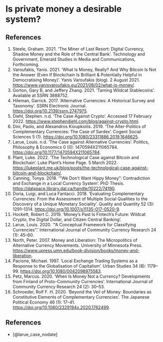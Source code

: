 # Is private money a desirable system?

## References
1. Steele, Graham. 2021. ‘The Miner of Last Resort: Digital Currency, Shadow Money and the Role of the Central Bank’. Technology and Government, Emerald Studies in Media and Communications, Forthcoming.
1. Varoufakis, Yanis. 2021. ‘What Is Money, Really? And Why Bitcoin Is Not the Answer (Even If Blockchain Is Brilliant & Potentially Helpful in Democratising Money)’. Yanis Varoufakis (blog). 2 August 2021. https://www.yanisvaroufakis.eu/2021/08/02/what-is-money/.
1. Gorton, Gary B, and Jeffery Zhang. 2021. ‘Taming Wildcat Stablecoins’. Available at SSRN 3888752.
1. Hileman, Garrick. 2017. ‘Alternative Currencies: A Historical Survey and Taxonomy’. SSRN Electronic Journal. https://doi.org/10.2139/ssrn.2747975.
1. Diehl, Stephen. n.d. ‘The Case Against Crypto’. Accessed 17 February 2022. https://www.stephendiehl.com/blog/against-crypto.html.
1. Dini, Paolo, and Alexandros Kioupkiolis. 2019. ‘The Alter-Politics of Complementary Currencies: The Case of Sardex’. Cogent Social Sciences 5 (1). https://doi.org/10.1080/23311886.2019.1646625.
1. Larue, Louis. n.d. ‘The Case against Alternative Currencies’. Politics, Philosophy & Economics 0 (0): 1470594X211065784. https://doi.org/10.1177/1470594X211065784.
1. Plant, Luke. 2022. ‘The Technological Case against Bitcoin and Blockchain’. Luke Plant’s Home Page. 5 March 2022. https://lukeplant.me.uk/blog/posts/the-technological-case-against-bitcoin-and-blockchain/.
1. Canning, Tonya. 2018. ‘"We Don’t Want Hippy Money”: Contradiction and Exchange in a Local Currency System’. PhD Thesis. https://dalspace.library.dal.ca/handle/10222/74190.
1. Doria, Luigi, and Luca Fantacci. 2018. ‘Evaluating Complementary Currencies: From the Assessment of Multiple Social Qualities to the Discovery of a Unique Monetary Sociality’. Quality and Quantity 52 (3): 1291–1314. https://doi.org/10.1007/s11135-017-0520-9.
1. Hockett, Robert C. 2019. ‘Money’s Past Is Fintech’s Future: Wildcat Crypto, the Digital Dollar, and Citizen Central Banking’.
1. Larue, Louis. 2020. ‘“A Conceptual Framework for Classifying Currencies”.’ International Journal of Community Currency Research 24 (1): 45–60.
1. North, Peter. 2007. Money and Liberation: The Micropolitics of Alternative Currency Movements. University of Minnesota Press. https://www.upress.umn.edu/book-division/books/money-and-liberation.
1. Pacione, Michael. 1997. ‘Local Exchange Trading Systems as a Response to the Globalisation of Capitalism’. Urban Studies 34 (8): 1179–99. https://doi.org/10.1080/0042098975583.
1. Petz, Marcus. 2020. ‘When Is Money Not a Currency? Developments from Finland of Proto-Community Currencies’. International Journal of Community Currency Research 24 (2): 30–53.
1. Schroeder, Rolf F. H. 2020. ‘Beyond the Veil of Money: Boundaries as Constitutive Elements of Complementary Currencies’. The Japanese Political Economy 46 (1): 17–41. https://doi.org/10.1080/2329194x.2020.1762499.

## References
* [@larue_case_nodate]